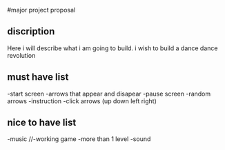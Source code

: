 #major project proposal

## discription
Here i will describe what i am going to build. i wish to build a dance dance revolution

## must have list
-start screen
-arrows that appear and disapear
-pause screen
-random arrows
-instruction
-click arrows (up down left right)


## nice to have list
-music
//-working game
-more than 1 level
-sound